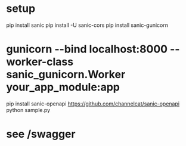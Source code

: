 # setup

  pip install sanic
  pip install -U sanic-cors
  pip install sanic-gunicorn
  # gunicorn --bind localhost:8000 --worker-class sanic_gunicorn.Worker your_app_module:app
  pip install sanic-openapi
  https://github.com/channelcat/sanic-openapi
  python sample.py
  # see /swagger
